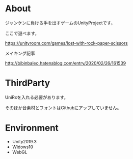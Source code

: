 # About
ジャンケンに負ける手を出すゲームのUnityProjectです。

ここで遊べます。

https://unityroom.com/games/lost-with-rock-paper-scissors

メイキング記事

http://bibinbaleo.hatenablog.com/entry/2020/02/26/161539

# ThirdParty

UniRxを入れる必要があります。

そのほか音素材とフォントはGithubにアップしていません。

# Environment

* Unity2019.3
* Widows10
* WebGL
